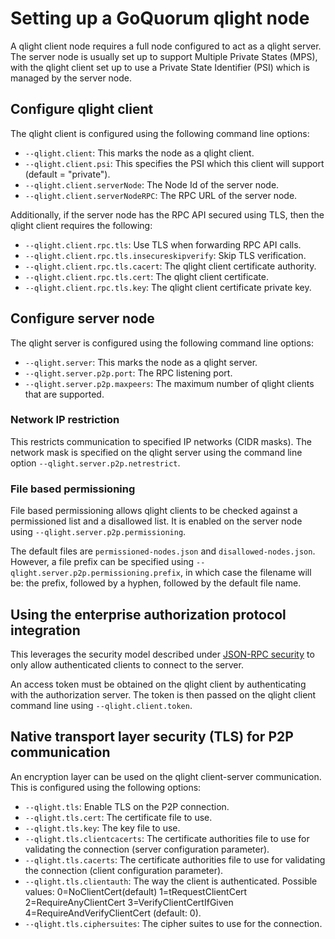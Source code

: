 # Setting up a GoQuorum qlight node

A qlight client node requires a full node configured to act as a qlight server.
The server node is usually set up to support Multiple Private States (MPS), with the qlight client set up to use a Private State Identifier (PSI) which is managed by the server node.

## Configure qlight client

The qlight client is configured using the following command line options:
- `--qlight.client`: This marks the node as a qlight client.
- `--qlight.client.psi`: This specifies the PSI which this client will support (default = "private").
- `--qlight.client.serverNode`: The Node Id of the server node.
- `--qlight.client.serverNodeRPC`: The RPC URL of the server node.

Additionally, if the server node has the RPC API secured using TLS, then the qlight client requires the following:
- `--qlight.client.rpc.tls`: Use TLS when forwarding RPC API calls.
- `--qlight.client.rpc.tls.insecureskipverify`: Skip TLS verification.
- `--qlight.client.rpc.tls.cacert`: The qlight client certificate authority.
- `--qlight.client.rpc.tls.cert`: The qlight client certificate.
- `--qlight.client.rpc.tls.key`: The qlight client certificate private key.

## Configure server node

The qlight server is configured using the following command line options:
- `--qlight.server`: This marks the node as a qlight server.
- `--qlight.server.p2p.port`: The RPC listening port.
- `--qlight.server.p2p.maxpeers`: The maximum number of qlight clients that are supported.

### Network IP restriction

This restricts communication to specified IP networks (CIDR masks).
The network mask is specified on the qlight server using the command line option `--qlight.server.p2p.netrestrict`.

### File based permissioning

File based permissioning allows qlight clients to be checked against a permissioned list and a disallowed list.
It is enabled on the server node using `--qlight.server.p2p.permissioning`.

The default files are `permissioned-nodes.json` and `disallowed-nodes.json`.
However, a file prefix can be specified using `--qlight.server.p2p.permissioning.prefix`, in which case the filename will be: the prefix, followed by a hyphen, followed by the default file name.

## Using the enterprise authorization protocol integration

This leverages the security model described under [JSON-RPC security](json-rpc-api-security.md#enterprise-authorization-protocol-integration) to only allow authenticated clients to connect to the server.

An access token must be obtained on the qlight client by authenticating with the authorization server.
The token is then passed on the qlight client command line using `--qlight.client.token`.

## Native transport layer security (TLS) for P2P communication

An encryption layer can be used on the qlight client-server communication.
This is configured using the following options:
- `--qlight.tls`: Enable TLS on the P2P connection.
- `--qlight.tls.cert`: The certificate file to use.
- `--qlight.tls.key`: The key file to use.
- `--qlight.tls.clientcacerts`: The certificate authorities file to use for validating the connection (server configuration parameter).
- `--qlight.tls.cacerts`: The certificate authorities file to use for validating the connection (client configuration parameter).
- `--qlight.tls.clientauth`: The way the client is authenticated. Possible values: 0=NoClientCert(default) 1=tRequestClientCert 2=RequireAnyClientCert 3=VerifyClientCertIfGiven 4=RequireAndVerifyClientCert (default: 0).
- `--qlight.tls.ciphersuites`: The cipher suites to use for the connection.

